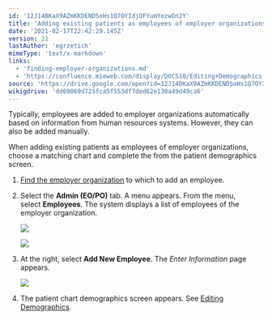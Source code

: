 ```yaml
---
id: '12J14BKaX9AZmKKDENDSoHs1Q7OYIdjQFYumYezwOn2Y'
title: 'Adding existing patients as employees of employer organizations'
date: '2021-02-17T22:42:29.145Z'
version: 21
lastAuthor: 'egrzetich'
mimeType: 'text/x-markdown'
links:
  - 'finding-employer-organizations.md'
  - 'https://confluence.mieweb.com/display/DOCS10/Editing+Demographics'
source: 'https://drive.google.com/open?id=12J14BKaX9AZmKKDENDSoHs1Q7OYIdjQFYumYezwOn2Y'
wikigdrive: 'dd69069d725fca5f553df7ded62e130a49d49ca6'
---
```

Typically, employees are added to employer organizations automatically based on information from human resources systems. However, they can also be added manually.

When adding existing patients as employees of employer organizations, choose a matching chart and complete the from the patient demographics screen.

1. [Find the employer organization](finding-employer-organizations.md) to which to add an employee.
2. Select the <strong>Admin (EO/PO)</strong> tab. A menu appears. From the menu, select <strong>Employees</strong>. The system displays a list of employees of the employer organization.

    ![](../adding-existing-patients-as-employees-of-employer-organizations.assets/d07ec75a04f8d7e5c82f5f8ff9b8dee4.png)

    ![](../adding-existing-patients-as-employees-of-employer-organizations.assets/8559348c92dd2527fe03002c62325c61.png)
3. At the right, select <strong>Add New Employee</strong>. The <em>Enter Information</em> page appears.

    ![](../adding-existing-patients-as-employees-of-employer-organizations.assets/2e30635865c6d3532f242a9295a116d3.png)
5. The patient chart demographics screen appears. See [Editing Demographics](https://confluence.mieweb.com/display/DOCS10/Editing+Demographics).
